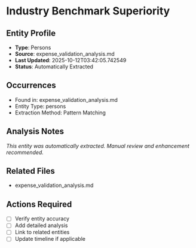 # Industry Benchmark Superiority

## Entity Profile
- **Type**: Persons
- **Source**: expense_validation_analysis.md
- **Last Updated**: 2025-10-12T03:42:05.742549
- **Status**: Automatically Extracted

## Occurrences
- Found in: expense_validation_analysis.md
- Entity Type: persons
- Extraction Method: Pattern Matching

## Analysis Notes
*This entity was automatically extracted. Manual review and enhancement recommended.*

## Related Files
- expense_validation_analysis.md

## Actions Required
- [ ] Verify entity accuracy
- [ ] Add detailed analysis
- [ ] Link to related entities
- [ ] Update timeline if applicable
